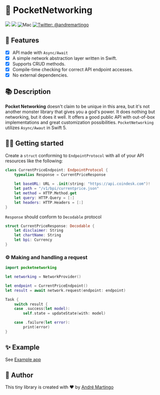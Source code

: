 # 📡 PocketNetworking
<p align="left">
    <img src="https://img.shields.io/badge/Swift-5.1-orange.svg" />
    <img src="https://img.shields.io/badge/iOS-15-orange.svg" />
    <img src="https://img.shields.io/badge/platforms-iOS | macOS | watchOS | tvOS-brightgreen.svg?style=flat" alt="Mac" />
    <a href="https://twitter.com/andremartingo">
        <img src="https://img.shields.io/badge/twitter-@andremartingo-blue.svg?style=flat" alt="Twitter: @andremartingo" />
    </a>
</p>

## 🔑 Features

- [x] API made with `Async/Await`
- [x] A simple network abstraction layer written in Swift.
- [x] Supports CRUD methods.
- [x] Compile-time checking for correct API endpoint accesses.
- [x] No external dependencies. 

## 📚 Description

**Pocket Networking** doesn't claim to be unique in this area, but it's not another monster
library that gives you a god's power. It does nothing but networking, but it does it well. It offers a good public API
with out-of-box implementations and great customization possibilities. `PocketNetworking` utilizes `Async/Awaut` in Swift 5.

## 🏃‍♀️ Getting started
Create a `struct` conforming to `EndpointProtocol` with all of your API resources like the following: 

```swift
class CurrentPriceEndpoint: EndpointProtocol {
    typealias Response = CurrentPriceResponse
    
    let baseURL: URL = .init(string: "https://api.coindesk.com")!
    let path = "/v1/bpi/currentprice.json"
    let method = HTTP.Method.get
    let query: HTTP.Query = [:]
    let headers: HTTP.Headers = [:]
}
```

`Response` should conform to `Decodable` protocol 

```swift
struct CurrentPriceResponse: Decodable {
    let disclaimer: String
    let chartName: String
    let bpi: Currency
}
```

### ⚙️ Making and handling a request
```swift
import pocketnetworking

let networking = NetworkProvider()

let endpoint = CurrentPriceEndpoint()
let result = await network.request(endpoint: endpoint)

Task {
    switch result {
    case .success(let model):
        self.state = updateState(with: model)

    case .failure(let error):
        print(error)
}
```

## ✨ Example
See [Example app](https://github.com/andremartingo/PocketNetworking/tree/main/Example)

## 👤 Author
This tiny library is created with ❤️ by [André Martingo](https://twitter.com/andremartingo) 
